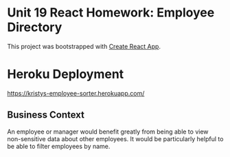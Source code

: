 # Unit 19 React Homework: Employee Directory

This project was bootstrapped with [Create React App](https://github.com/facebook/create-react-app).

# Heroku Deployment
https://kristys-employee-sorter.herokuapp.com/

## Business Context

An employee or manager would benefit greatly from being able to view non-sensitive data about other employees. It would be particularly helpful to be able to filter employees by name.